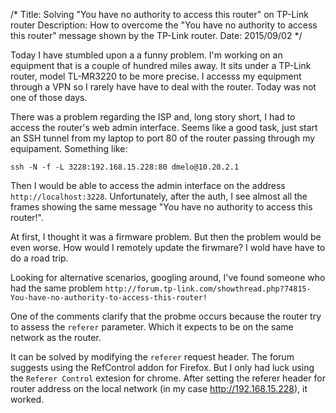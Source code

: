 /*
Title: Solving "You have no authority to access this router" on TP-Link router
Description: How to overcome the "You have no authority to access this router"
message shown by the TP-Link router.
Date: 2015/09/02
*/


Today I have stumbled upon a a funny problem. I'm working on an equipment that
is a couple of hundred miles away. It sits under a TP-Link router, model
TL-MR3220 to be more precise. I accesss my equipment through a VPN so I rarely
have have to deal with the router. Today was not one of those days.

There was a problem regarding the ISP and, long story short, I had to access
the router's web admin interface. Seems like a good task, just start an SSH
tunnel from my laptop to port 80 of the router passing through my equipament.
Something like:

    ssh -N -f -L 3228:192.168.15.228:80 dmelo@10.20.2.1

Then I would be able to access the admin interface on the address
`http://localhost:3228`. Unfortunately, after the auth, I see almost all the
frames showing the same message "You have no authority to access this router!".

At first, I thought it was a firmware problem. But then the problem would be
even worse. How would I remotely update the firwmare? I wold have have to do
a road trip.

Looking for alternative scenarios, googling around, I've found someone who had
the same problem `http://forum.tp-link.com/showthread.php?74815-You-have-no-authority-to-access-this-router!`

One of the comments clarify that the probme occurs because the router try to
assess the `referer` parameter. Which it expects to be on the same network as
the router.

It can be solved by modifying the `referer` request header. The forum suggests
using the RefControl addon for Firefox. But I only had luck using the `Referer
Control` extesion for chrome. After setting the referer header for router
address on the local network (in my case http://192.168.15.228), it worked.
